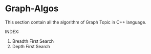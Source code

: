 # Graph-Algos
This section contain all the algorithm of Graph Topic in C++ language.

INDEX:

1. Breadth First Search
2. Depth First Search
